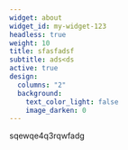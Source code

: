 ```yaml
---
widget: about
widget_id: my-widget-123
headless: true
weight: 10
title: sfasfadsf
subtitle: ads<ds
active: true
design:
  columns: "2"
  background:
    text_color_light: false
    image_darken: 0
---
```

sqewqe4q3rqwfadg